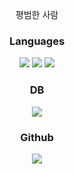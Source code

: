 <p align="center">
  평범한 사람
</p>



<h3 align="center">
  Languages
</h3>
<p align="center">
  <img src="https://img.shields.io/badge/Node.js-339933?style=flat-square&logo=Node.js&logoColor=white"/></a>
  <img src="https://img.shields.io/badge/JavaScript-F7DF1E?style=flat-square&logo=JavaScript&logoColor=white"/></a>
  <img src="https://img.shields.io/badge/HTML-E34F26?style=flat-square&logo=HTML5&logoColor=white"/></a>
</p>
<h3 align="center">
  DB
</h3>
<p align="center">
  <img src="https://img.shields.io/badge/MySQL-4479A1?style=flat-square&logo=MySQL&logoColor=white"/></a>
</p>
<h3 align="center">
  Github
</h3>
<p align="center">
  <a href="https://github.com/Taca-Acha/"><img src="https://img.shields.io/badge/Acha-181717?style=flat-square&logo=GitHub&logoColor=white&link=https://github.com/Taca-Acha/"/></a>


